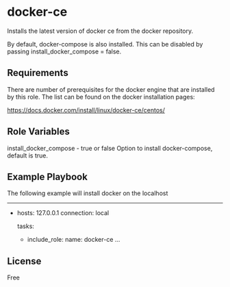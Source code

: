 docker-ce
=========

Installs the latest version of docker ce from the docker repository.

By default, docker-compose is also installed. This can be disabled by passing install_docker_compose = false.

Requirements
------------

There are number of prerequisites for the docker engine that are installed by this role. The list can be found on the docker installation pages:

https://docs.docker.com/install/linux/docker-ce/centos/


Role Variables
--------------
install_docker_compose - true or false
Option to install docker-compose, default is true.

Example Playbook
----------------
The following example will install docker on the localhost

---
  - hosts: 127.0.0.1
    connection: local
  
    tasks:
      - include_role:
          name: docker-ce
...

License
-------

Free